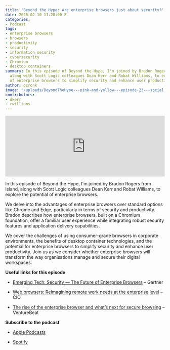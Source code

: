 ```yaml
---
title: 'Beyond the Hype: Are enterprise browsers just about security?'
date: 2025-02-10 11:28:00 Z
categories:
- Podcast
tags:
- enterprise browsers
- browsers
- productivity
- security
- information security
- cybersecurity
- Chromium
- desktop containers
summary: In this episode of Beyond the Hype, I'm joined by Bradon Rogers from Island,
  along with Scott Logic colleagues Dean Kerr and Robat Williams, to explore the potential
  of enterprise browsers to simplify security and enhance user productivity.
author: ocronk
image: "/uploads/BeyondTheHype---pink-and-yellow---episode-23---social.png"
contributors:
- dkerr
- rwilliams
---
```


<iframe title="Embed Player" src="https://play.libsyn.com/embed/episode/id/35100795/height/192/theme/modern/size/large/thumbnail/yes/custom-color/ffffff/time-start/00:00:00/playlist-height/200/direction/backward/download/yes/font-color/252525" height="192" width="100%" scrolling="no" allowfullscreen="" webkitallowfullscreen="true" mozallowfullscreen="true" oallowfullscreen="true" msallowfullscreen="true" style="border: none;"></iframe>

In this episode of Beyond the Hype, I'm joined by Bradon Rogers from Island, along with Scott Logic colleagues Dean Kerr and Robat Williams, to explore the potential of enterprise browsers.

We delve into the advantages of enterprise browsers over standard options like Chrome and Edge, particularly in terms of security and productivity. Bradon describes how enterprise browsers, built on a Chromium foundation, offer a familiar user experience while integrating robust security features and application delivery capabilities.

We cover the challenges of using consumer-grade browsers in corporate environments, the benefits of desktop container technologies, and the potential for enterprise browsers to simplify security and enhance user productivity. Join us as we consider whether enterprise browsers will transform the way organisations manage and secure their digital workspaces.

**Useful links for this episode**

* [Emerging Tech: Security — The Future of Enterprise Browsers](https://www.gartner.com/doc/reprints?id=1-2DJMI9M4&ct=230508&st=sb) – Gartner

* [Web browsers: Reimagining remote work needs at the enterprise level](https://www.cio.com/article/2093704/web-browsers-reimagining-remote-work-needs-at-the-enterprise-level.html) – CIO

* [The rise of the enterprise browser and what’s next for secure browsing](https://venturebeat.com/security/the-rise-of-the-enterprise-browser-and-whats-next-for-secure-browsing/) – VentureBeat

**Subscribe to the podcast**

* [Apple Podcasts](https://podcasts.apple.com/dk/podcast/beyond-the-hype/id1612265563)

* [Spotify](https://open.spotify.com/show/2BlwBJ7JoxYpxU4GBmuR4x)